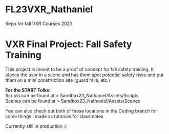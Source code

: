 # FL23VXR_Nathaniel
 Repo for fall VXR Courses 2023

# VXR Final Project: Fall Safety Training
This project is meant to be a proof of concept for fall safety training. It places the user in a scene and has them spot potential safety risks and put them on a mini construction site (guard rails, etc.)

<strong>For the START Folks:</strong>
<br> Scripts can be found at > Sandbox23_Nathaniel/Assets/Scripts
<br> Scenes can be found at > Sandbox23_Nathaniel/Assets/Scenes

You can also check out both of those locations in the Coding branch for some things I made as tutorials for classmates

Currently still in production :)
